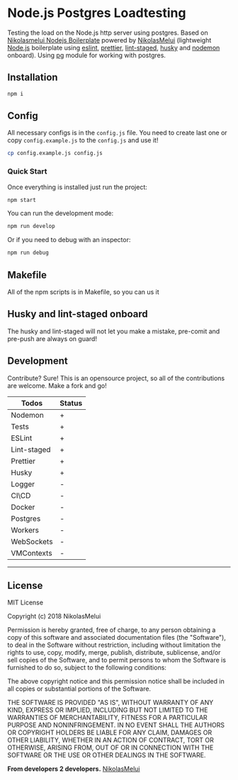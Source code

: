# Node.js Postgres Loadtesting

Testing the load on the Node.js http server using postgres. Based on [Nikolasmelui Nodejs Boilerplate][Nikolasmelui Nodejs Boilerplate] powered by [NikolasMelui][nikolasmelui] (lightweight [Node.js][Node.js] boilerplate using [eslint][eslint], [prettier][prettier], [lint-staged][lint-staged], [husky][husky] and [nodemon][nodemon] onboard). Using [pg][pg] module for working with postgres.

## Installation

```bash
npm i
```

## Config

All necessary configs is in the `config.js` file. You need to create last one or copy `config.example.js` to the `config.js` and use it!

```bash
cp config.example.js config.js
```

### Quick Start

Once everything is installed just run the project:

```bash
npm start
```

You can run the development mode:

```bash
npm run develop
```

Or if you need to debug with an inspector:

```bash
npm run debug
```

## Makefile

All of the npm scripts is in Makefile, so you can us it

## Husky and lint-staged onboard

The husky and lint-staged will not let you make a mistake, pre-comit and pre-push are always on guard!

## Development

Contribute? Sure!
This is an opensource project, so all of the contributions are welcome. Make a fork and go!

| Todos       | Status |
| ----------- | ------ |
| Nodemon     | +      |
| Tests       | +      |
| ESLint      | +      |
| Lint-staged | +      |
| Prettier    | +      |
| Husky       | +      |
| Logger      | -      |
| CI\CD       | -      |
| Docker      | -      |
| Postgres    | -      |
| Workers     | -      |
| WebSockets  | -      |
| VMContexts  | -      |

---

## License

MIT License

Copyright (c) 2018 NikolasMelui

Permission is hereby granted, free of charge, to any person obtaining a copy
of this software and associated documentation files (the "Software"), to deal
in the Software without restriction, including without limitation the rights
to use, copy, modify, merge, publish, distribute, sublicense, and/or sell
copies of the Software, and to permit persons to whom the Software is
furnished to do so, subject to the following conditions:

The above copyright notice and this permission notice shall be included in all
copies or substantial portions of the Software.

THE SOFTWARE IS PROVIDED "AS IS", WITHOUT WARRANTY OF ANY KIND, EXPRESS OR
IMPLIED, INCLUDING BUT NOT LIMITED TO THE WARRANTIES OF MERCHANTABILITY,
FITNESS FOR A PARTICULAR PURPOSE AND NONINFRINGEMENT. IN NO EVENT SHALL THE
AUTHORS OR COPYRIGHT HOLDERS BE LIABLE FOR ANY CLAIM, DAMAGES OR OTHER
LIABILITY, WHETHER IN AN ACTION OF CONTRACT, TORT OR OTHERWISE, ARISING FROM,
OUT OF OR IN CONNECTION WITH THE SOFTWARE OR THE USE OR OTHER DEALINGS IN THE
SOFTWARE.

**From developers 2 developers.**
[NikolasMelui][nikolasmelui]

[//]: # "These are reference links used in the body of this note and get stripped out when the markdown processor does its job. There is no need to format nicely because it shouldn't be seen. Thanks SO - http://stackoverflow.com/questions/4823468/store-comments-in-markdown-syntax"
[nikolasmelui]: https://github.com/NikolasMelui
[Nikolasmelui Nodejs Boilerplate]:`https://github.com/git@github.com:NikolasMelui/nikolasmelui-nodejs-boilerplate.git`
[Node.js]:`http://nodejs.org`
[npm]:`https://www.npmjs.com/`
[eslint]:`https://eslint.org/`
[prettier]:`https://prettier.io/`
[lint-staged]:`https://github.com/okonet/lint-staged`
[husky]:`lhttps://github.com/typicode/husky`
[nodemon]:`https://www.npmjs.com/package/nodemon`
[pg]:`https://github.com/brianc/node-postgres`
